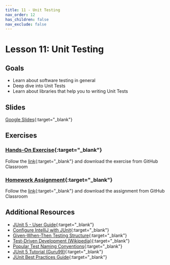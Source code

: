 ```yaml
---
title: 11 - Unit Testing
nav_order: 12
has_children: false
nav_exclude: false
---
```


# Lesson 11: Unit Testing

## Goals
- Learn about software testing in general
- Deep dive into Unit Tests
- Learn about libraries that help you to writing Unit Tests

## Slides

[Google Slides](https://docs.google.com/presentation/d/1xVOt4O6BVRqRwYBxNM6H5-rs0TZMvvBgaDx2JUh8PDw/embed ){:target="_blank"}

## Exercises

### [Hands-On Exercise](https://classroom.github.com/a/QDE8RKa3 ){:target="_blank"}

Follow the [link](https://classroom.github.com/a/QDE8RKa3 ){:target="_blank"} and download the exercise from GitHub Classroom

### [Homework Assignment](https://classroom.github.com/a/Ly6IxG-I ){:target="_blank"}

Follow the [link](https://classroom.github.com/a/Ly6IxG-I ){:target="_blank"} and download the assignment from GitHub Classroom

## Additional Resources

 - [JUnit 5 - User Guide](https://junit.org/junit5/docs/current/user-guide/ ){:target="_blank"}
 - [Configure IntelliJ with JUnit](https://www.jetbrains.com/help/idea/junit.html ){:target="_blank"}
 - [Given-When-Then Testing Structure](https://martinfowler.com/bliki/GivenWhenThen.html ){:target="_blank"}
 - [Test-Driven Development (Wikipedia)](https://en.wikipedia.org/wiki/Test-driven_development ){:target="_blank"}
 - [Popular Test Naming Conventions](https://dzone.com/articles/7-popular-unit-test-naming ){:target="_blank"}
 - [JUnit 5 Tutorial (Guru99)](https://www.guru99.com/junit-tutorial.html ){:target="_blank"}
 - [JUnit Best Practices Guide](https://howtodoinjava.com/best-practices/unit-testing-best-practices-junit-reference-guide ){:target="_blank"}
